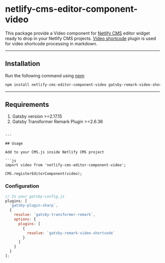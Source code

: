 # netlify-cms-editor-component-video

This package provide a Video component for [Netlify CMS](https://www.netlifycms.org/) editor widget ready to drop in your Netlify CMS projects.
[Video shortcode](https://github.com/agrawalaayushi/gatsby-remark-video-shortcode) plugin is used for video shortcode processing in markdown.

---

## Installation

Run the following command using [npm](https://www.npmjs.com/):

```bash
npm install netlify-cms-editor-component-video gatsby-remark-video-shortcode --save

```

---

## Requirements

1. Gatsby version >=2.17.15
2. Gatsby Transformer Remark Plugin >=2.6.36

````

---

## Usage

Add to your CMS.js inside Netlify CMS project

```js
import video from 'netlify-cms-editor-component-video';

CMS.registerEditorComponent(video);
````

### Configuration

```js
// In your gatsby-config.js
plugins: [
  `gatsby-plugin-sharp`,
  {
    resolve: `gatsby-transformer-remark`,
    options: {
      plugins: [
        {
          resolve: `gatsby-remark-video-shortcode`
        }
      ]
    }
  }
];
```
